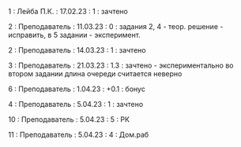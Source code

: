 1 : Лейба П.К. : 17.02.23 : 1 : зачтено

2 : Преподаватель : 11.03.23 : 0 : задания 2, 4 - теор. решение - исправить, в 5 задании - эксперимент.

2 : Преподаватель : 14.03.23 : 1 : зачтено

3 : Преподаватель : 21.03.23 : 1.3 : зачтено - экспериментально во втором задании длина очереди считается неверно

6 : Преподаватель : 1.04.23 : +0.1 : бонус

4 : Преподаватель : 5.04.23 : 1 : зачтено

10 : Преподаватель : 5.04.23 : 5 : РК

11 : Преподаватель : 5.04.23 : 4 : Дом.раб
